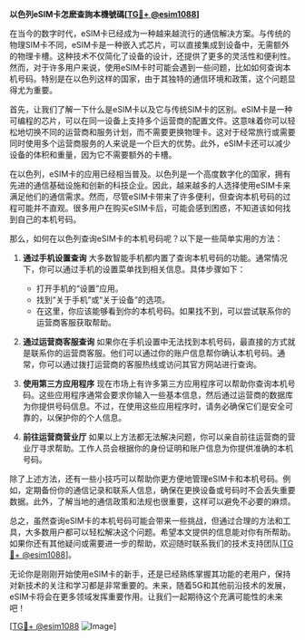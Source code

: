 **以色列eSIM卡怎麽查詢本機號碼[[TG💪+ @esim1088](https://t.me/s/esim1088)]**

在当今的数字时代，eSIM卡已经成为一种越来越流行的通信解决方案。与传统的物理SIM卡不同，eSIM卡是一种嵌入式芯片，可以直接集成到设备中，无需额外的物理卡槽。这种技术不仅简化了设备的设计，还提供了更多的灵活性和便利性。然而，对于许多用户来说，使用eSIM卡时可能会遇到一些问题，比如如何查询本机号码。特别是在以色列这样的国家，由于其独特的通信环境和政策，这个问题显得尤为重要。

首先，让我们了解一下什么是eSIM卡以及它与传统SIM卡的区别。eSIM卡是一种可编程的芯片，可以在同一设备上支持多个运营商的配置文件。这意味着你可以轻松地切换不同的运营商和服务计划，而不需要更换物理卡。这对于经常旅行或需要同时使用多个运营商服务的人来说是一个巨大的优势。此外，eSIM卡还可以减少设备的体积和重量，因为它不需要额外的卡槽。

在以色列，eSIM卡的应用已经相当普及。以色列是一个高度数字化的国家，拥有先进的通信基础设施和创新的科技企业。因此，越来越多的人选择使用eSIM卡来满足他们的通信需求。然而，尽管eSIM卡带来了许多便利，但查询本机号码的过程可能并不直观。很多用户在购买eSIM卡后，可能会感到困惑，不知道该如何找到自己的本机号码。

那么，如何在以色列查询eSIM卡的本机号码呢？以下是一些简单实用的方法：

1. **通过手机设置查询**
   大多数智能手机都内置了查询本机号码的功能。通常情况下，你可以通过手机的设置菜单找到相关信息。具体步骤如下：
   - 打开手机的“设置”应用。
   - 找到“关于手机”或“关于设备”的选项。
   - 在这里，你应该能够看到你的本机号码。如果找不到，可以尝试联系你的运营商客服获取帮助。

2. **通过运营商客服查询**
   如果你在手机设置中无法找到本机号码，最直接的方式就是联系你的运营商客服。他们可以通过你的账户信息帮你确认本机号码。通常，你可以通过拨打运营商的客服热线或访问其官方网站进行查询。

3. **使用第三方应用程序**
   现在市场上有许多第三方应用程序可以帮助你查询本机号码。这些应用程序通常会要求你输入一些基本信息，然后通过运营商的数据库为你提供号码信息。不过，在使用这些应用程序时，请务必确保它们是安全可靠的，以保护你的个人信息。

4. **前往运营商营业厅**
   如果以上方法都无法解决问题，你可以亲自前往运营商的营业厅寻求帮助。工作人员会根据你的身份证明和账户信息为你提供准确的本机号码。

除了上述方法，还有一些小技巧可以帮助你更方便地管理eSIM卡和本机号码。例如，定期备份你的通信记录和联系人信息，确保在更换设备或号码时不会丢失重要数据。此外，了解当地的通信政策和法规也很重要，这样可以避免不必要的麻烦。

总之，虽然查询eSIM卡的本机号码可能会带来一些挑战，但通过合理的方法和工具，大多数用户都可以轻松解决这个问题。希望本文提供的信息能对你有所帮助。如果你还有其他疑问或需要进一步的帮助，欢迎随时联系我们的技术支持团队[[TG💪+ @esim1088](https://t.me/s/esim1088)]。

无论你是刚刚开始使用eSIM卡的新手，还是已经熟练掌握其功能的老用户，保持对新技术的关注和学习都是非常重要的。未来，随着5G和其他前沿技术的发展，eSIM卡将会在更多领域发挥重要作用。让我们一起期待这个充满可能性的未来吧！

[[TG💪+ @esim1088](https://t.me/s/esim1088) ![Image](https://i.postimg.cc/4NQfJmqS/Snipaste-2025-05-13-00-14-12.png)]